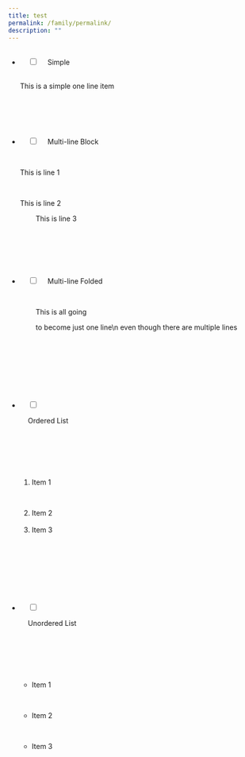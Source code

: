 ```yaml
---
title: test
permalink: /family/permalink/
description: ""
---
```


<ul class="jekyllcodex\_accordion">
  <li>
    <input type="checkbox" id="accordion1">
    <label for="accordion1">Simple</label>
    <div>
      <p>This is a simple one line item</p>
    </div>
</li>  

  <li>
    <input type="checkbox" id="accordion2">
    <label for="accordion2">Multi-line Block</label>
    <div>

      <p>This is line 1</p>

      <p>This is line 2<br>

        This is line 3</p>

    </div>
  </li>

  <li>

    <input type="checkbox" id="accordion3">
    <label for="accordion3">Multi-line Folded</label>
    <div>

      <p>
        This is all going

        to become just one line\\n even though there are multiple lines

      </p>

    </div>

  </li>

  <li>

    <input type="checkbox" id="accordion4">

    <label for="accordion4">Ordered List</label>

    <div>

      <ol>

        <li>Item 1</li>

        <li>Item 2</li>        <li>Item 3</li>

      </ol>

    </div>

  </li>

  <li>

    <input type="checkbox" id="accordion5">

    <label for="accordion5">Unordered List</label>

    <div>

      <ul>

        <li>Item 1</li>

        <li>Item 2</li>

        <li>Item 3</li>

      </ul>

    </div>

  </li>

</ul>